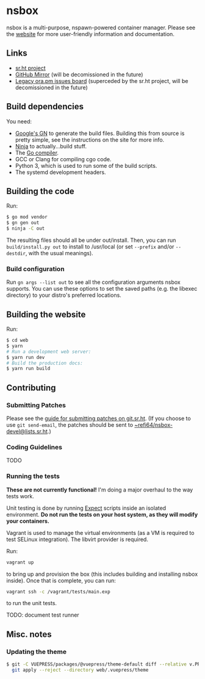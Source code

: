 # nsbox

nsbox is a multi-purpose, nspawn-powered container manager. Please see the
[website](https://nsbox.dev) for more user-friendly information and documentation.

## Links

- [sr.ht project](https://sr.ht/~refi64/nsbox/)
- [GitHub Mirror](https://github.com/refi64/nsbox/) (will be decomissioned in the future)
- [Legacy ora.pm issues board](https://ora.pm/project/211667/kanban) (superceded by the
  sr.ht project, will be decomissioned in the future)

## Build dependencies

You need:

- [Google's GN](https://gn.googlesource.com/gn) to generate the build files. Building this
  from source is pretty simple, see the instructions on the site for more info.
- [Ninja](https://ninja-build.org/) to actually...build stuff.
- The [Go compiler](http://golang.org).
- GCC or Clang for compiling cgo code.
- Python 3, which is used to run some of the build scripts.
- The systemd development headers.

## Building the code

Run:

```bash
$ go mod vendor
$ gn gen out
$ ninja -C out
```

The resulting files should all be under out/install. Then, you can run
`build/install.py out` to install to /usr/local (or set `--prefix` and/or `--destdir`, with the
usual meanings).

### Build configuration

Run `gn args --list out` to see all the configuration arguments nsbox supports. You can use
these options to set the saved paths (e.g. the libexec directory) to your distro's preferred
locations.

## Building the website

Run:

```bash
$ cd web
$ yarn
# Run a development web server:
$ yarn run dev
# Build the production docs:
$ yarn run build
```

## Contributing

### Submitting Patches

Please see the [guide for submitting patches on
git.sr.ht](https://man.sr.ht/git.sr.ht/#sending-patches-upstream). (If you choose to use
`git send-email`, the patches should be sent to
[~refi64/nsbox-devel@lists.sr.ht](https://lists.sr.ht/~refi64/nsbox-devel).)

### Coding Guidelines

TODO

### Running the tests

**These are not currently functional!** I'm doing a major overhaul to the way tests work.

Unit testing is done by running [Expect](https://www.tcl.tk/man/expect5.31/expect.1.html) scripts inside
an isolated environment. **Do not run the tests on your host system, as they will modify your containers.**

Vagrant is used to manage the virtual environments (as a VM is required to test SELinux integration).
The libvirt provider is required.

Run:

```bash
vagrant up
```

to bring up and provision the box (this includes building and installing nsbox inside). Once that is complete,
you can run:

```bash
vagrant ssh -c /vagrant/tests/main.exp
```

to run the unit tests.

TODO: document test runner

## Misc. notes

### Updating the theme

```bash
$ git -C VUEPRESS/packages/@vuepress/theme-default diff --relative v.PREV ':(exclude)__tests__' |\
  git apply --reject --directory web/.vuepress/theme
```
